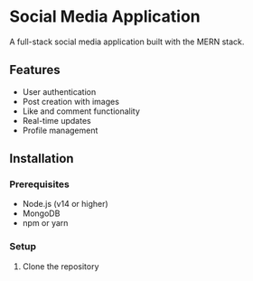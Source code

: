 # Social Media Application

A full-stack social media application built with the MERN stack.

## Features
- User authentication
- Post creation with images
- Like and comment functionality
- Real-time updates
- Profile management

## Installation

### Prerequisites
- Node.js (v14 or higher)
- MongoDB
- npm or yarn

### Setup
1. Clone the repository

